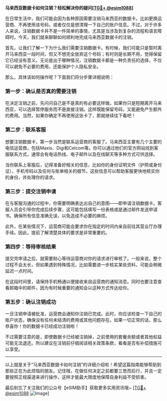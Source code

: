 **马来西亚数据卡如何注销？轻松解决你的疑问[[TG💪+ @esim1088](https://t.me/s/esim1088)]**

在日常生活中，我们可能会因为各种原因需要注销马来西亚的数据卡。比如更换运营商、不再使用该号码，或者仅仅是想清理一下自己的账户信息。不过，对于许多人来说，注销数据卡并不是一件简单的事情，尤其是当涉及到复杂的流程和语言障碍时。今天，我们就来聊聊如何顺利地完成马来西亚数据卡的注销。

首先，让我们了解一下为什么我们需要注销数据卡。有时候，我们可能只是暂时离开马来西亚一段时间，但又不想完全放弃这个号码；有时则是长期不用，觉得保留它已经没有意义。无论是出于哪种情况，注销数据卡都是一种负责任的选择，不仅可以避免不必要的费用，还能保护个人隐私安全。

那么，具体该如何操作呢？下面我们将分步骤详细说明：

### 第一步：确认是否真的需要注销

在决定注销之前，先问问自己是不是真的有必要这样做。如果你只是短期离开马来西亚，可以选择暂停服务而不是直接注销。这样既能保留号码，又能避免产生额外的费用。当然，如果你确定不再使用这张卡了，那就继续往下看吧！

### 第二步：联系客服

想要注销数据卡，第一步当然是联系运营商的客服了。马来西亚主要有几个主要的电信运营商，包括Maxis、Digi和Celcom等。你可以通过他们的官方网站找到客服联系方式，通常会有电话热线、电子邮件以及在线聊天等多种方式可供选择。

当你联系上客服后，记得准备好相关的信息，比如你的身份证明文件（护照或身份证）、手机号码以及任何与账单相关的细节。这些信息可以帮助客服更快地核实你的身份，并处理你的请求。

### 第三步：提交注销申请

在与客服沟通的过程中，你需要明确表达出自己的意图——即申请注销数据卡。客服人员会引导你完成后续步骤，这可能包括填写一份表格或是通过邮件发送申请书。确保所有信息准确无误，以免造成不必要的麻烦。

此外，在某些情况下，运营商可能会要求你在指定的时间内亲自前往其营业厅办理手续。因此，提前了解清楚具体的要求是非常重要的。

### 第四步：等待审核结果

提交完申请之后，就需要耐心等待运营商对你的请求进行审核了。一般来说，整个过程不会太长，但如果遇到特殊情况，比如需要进一步核实某些资料，可能会稍微延迟一点时间。

在这段时间里，请保持手机畅通以便接收来自运营商的通知消息。同时也要注意查看邮箱中的邮件，因为有时候重要的通知会以这种方式传达给你。

### 第五步：确认注销成功

一旦注销申请被批准，运营商会通知你注销已完成。此时，你应该检查一下自己的账户状态，确保没有任何未结清的费用或其他问题存在。如果一切正常的话，那么恭喜你！你的数据卡已经成功注销啦！

不过需要注意的是，即使数据卡已经被注销掉，之前使用的套餐余额或者其他权益可能无法退还。所以建议在注销前仔细阅读相关政策条款，看看是否有补偿措施可以享受。

---

以上就是关于“马来西亚数据卡如何注销”的详细介绍啦！希望这篇指南能够帮助到那些正在为此烦恼的朋友。记住哦，在做任何决定之前都要三思而后行，并且一定要按照正规渠道来进行操作，这样才能最大限度地保障自身利益不受损害。

最后别忘了关注我们的公众号【eSIM助手】获取更多实用资讯哦~ [[TG💪+ @esim1088](https://t.me/s/esim1088) ![Image](https://i.postimg.cc/4NQfJmqS/Snipaste-2025-05-13-00-14-12.png)]